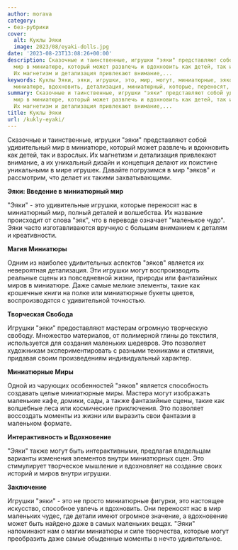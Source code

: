 ```yaml
---
author: morava
category:
- без-рубрики
cover:
  alt: Куклы Эяки
  image: 2023/08/eyaki-dolls.jpg
date: '2023-08-23T13:08:26+00:00'
description: Сказочные и таинственные, игрушки "эяки" представляют собой удивительный
  мир в миниатюре, который может развлечь и вдохновить как детей, так и взрослых.
  Их магнетизм и детализация привлекают внимание,...
keywords: Куклы Эяки, эяки, игрушки, это, мир, могут, миниатюрные, эяков, маленьких,
  миниатюре, вдохновить, детализация, миниатюрный, которые, переносят, миниатюры
summary: Сказочные и таинственные, игрушки "эяки" представляют собой удивительный
  мир в миниатюре, который может развлечь и вдохновить как детей, так и взрослых.
  Их магнетизм и детализация привлекают внимание,...
title: Куклы Эяки
url: /kukly-eyaki/
---
```


Сказочные и таинственные, игрушки "эяки" представляют собой удивительный мир в миниатюре, который может развлечь и вдохновить как детей, так и взрослых. Их магнетизм и детализация привлекают внимание, а их уникальный дизайн и концепция делают их поистине уникальными в мире игрушек. Давайте погрузимся в мир "эяков" и рассмотрим, что делает их такими захватывающими.

**Эяки: Введение в миниатюрный мир**

"Эяки" \- это удивительные игрушки, которые переносят нас в миниатюрный мир, полный деталей и волшебства. Их название происходит от слова "эяк", что в переводе означает "маленькое чудо". Эяки часто изготавливаются вручную с большим вниманием к деталям и креативности.

**Магия Миниатюры**

Одним из наиболее удивительных аспектов "эяков" является их невероятная детализация. Эти игрушки могут воспроизводить реальные сцены из повседневной жизни, природы или фантазийных миров в миниатюре. Даже самые мелкие элементы, такие как крошечные книги на полке или миниатюрные букеты цветов, воспроизводятся с удивительной точностью.

**Творческая Свобода**

Игрушки "эяки" предоставляют мастерам огромную творческую свободу. Множество материалов, от полимерной глины до текстиля, используется для создания маленьких шедевров. Это позволяет художникам экспериментировать с разными техниками и стилями, придавая своим произведениям индивидуальный характер.

**Миниатюрные Миры**

Одной из чарующих особенностей "эяков" является способность создавать целые миниатюрные миры. Мастера могут изображать маленькие кафе, домики, сады, а также фантазийные сцены, такие как волшебные леса или космические приключения. Это позволяет воссоздать моменты из жизни или выразить свои фантазии в маленьком формате.

**Интерактивность и Вдохновение**

"Эяки" также могут быть интерактивными, предлагая владельцам варианты изменения элементов внутри миниатюрных сцен. Это стимулирует творческое мышление и вдохновляет на создание своих историй и миров внутри игрушки.

**Заключение**

Игрушки "эяки" \- это не просто миниатюрные фигурки, это настоящее искусство, способное увлечь и вдохновить. Они переносят нас в мир маленьких чудес, где детали имеют огромное значение, а вдохновение может быть найдено даже в самых маленьких вещах. "Эяки" напоминают нам о магии миниатюры и силе творчества, которые могут преобразить даже самые обыденные моменты в нечто удивительное.